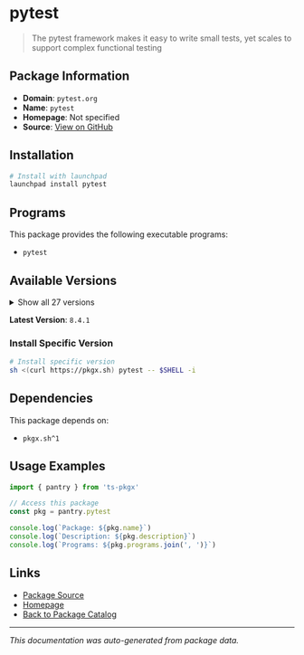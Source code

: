 # pytest

> The pytest framework makes it easy to write small tests, yet scales to support complex functional testing

## Package Information

- **Domain**: `pytest.org`
- **Name**: `pytest`
- **Homepage**: Not specified
- **Source**: [View on GitHub](https://github.com/pkgxdev/pantry/tree/main/projects/pytest.org/package.yml)

## Installation

```bash
# Install with launchpad
launchpad install pytest
```

## Programs

This package provides the following executable programs:

- `pytest`

## Available Versions

<details>
<summary>Show all 27 versions</summary>

- `8.4.1`, `8.4.0`, `8.3.5`, `8.3.4`, `8.3.3`
- `8.3.2`, `8.3.1`, `8.3.0`, `8.2.2`, `8.2.1`
- `8.2.0`, `8.1.2`, `8.1.1`, `8.1.0`, `8.0.2`
- `8.0.1`, `8.0.0`, `7.4.4`, `7.4.3`, `7.4.2`
- `7.4.1`, `7.4.0`, `7.3.2`, `7.3.1`, `7.3.0`
- `7.2.2`, `7.1.0`

</details>

**Latest Version**: `8.4.1`

### Install Specific Version

```bash
# Install specific version
sh <(curl https://pkgx.sh) pytest -- $SHELL -i
```

## Dependencies

This package depends on:

- `pkgx.sh^1`

## Usage Examples

```typescript
import { pantry } from 'ts-pkgx'

// Access this package
const pkg = pantry.pytest

console.log(`Package: ${pkg.name}`)
console.log(`Description: ${pkg.description}`)
console.log(`Programs: ${pkg.programs.join(', ')}`)
```

## Links

- [Package Source](https://github.com/pkgxdev/pantry/tree/main/projects/pytest.org/package.yml)
- [Homepage](#)
- [Back to Package Catalog](../package-catalog.md)

---

*This documentation was auto-generated from package data.*
